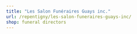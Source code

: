 ```yaml
---
title: "Les Salon Funéraires Guays inc."
url: /repentigny/les-salon-funeraires-guays-inc/
shop: funeral directors
---
```

